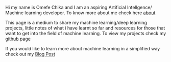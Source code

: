 Hi my name is Omefe Chika and I am an aspiring Artificial Intellgence/ Machine learning developer. To know more about me check here [about](https://wolfdale229.github.io)
 
This page is a medium to share my machine learning/deep learning projects, little notes of what i have learnt so far and resources for those that want to get into the field of machine learning. To view my projects check my <a href="http://github.com/wolfdale229" target="_blank">github page</a>

If you would like to learn more about machine learning in a simplified way check out my [Blog Post](https://wolfdale229.github.io)

